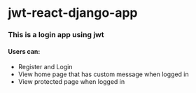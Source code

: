 # jwt-react-django-app

### This is a login app using jwt
#### Users can: 
* Register and Login
* View home page that has custom message when logged in
* View protected page when logged in

